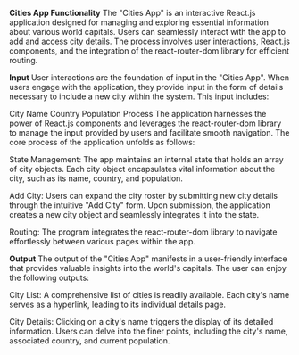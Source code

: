 **Cities App Functionality**
The "Cities App" is an interactive React.js application designed for managing and exploring essential information about various world capitals. Users can seamlessly interact with the app to add and access city details. The process involves user interactions, React.js components, and the integration of the react-router-dom library for efficient routing.

**Input**
User interactions are the foundation of input in the "Cities App". When users engage with the application, they provide input in the form of details necessary to include a new city within the system. This input includes:

City Name
Country
Population
Process
The application harnesses the power of React.js components and leverages the react-router-dom library to manage the input provided by users and facilitate smooth navigation. The core process of the application unfolds as follows:

State Management: The app maintains an internal state that holds an array of city objects. Each city object encapsulates vital information about the city, such as its name, country, and population.

Add City: Users can expand the city roster by submitting new city details through the intuitive "Add City" form. Upon submission, the application creates a new city object and seamlessly integrates it into the state.

Routing: The program integrates the react-router-dom library to navigate effortlessly between various pages within the app.

**Output**
The output of the "Cities App" manifests in a user-friendly interface that provides valuable insights into the world's capitals. The user can enjoy the following outputs:

City List: A comprehensive list of cities is readily available. Each city's name serves as a hyperlink, leading to its individual details page.

City Details: Clicking on a city's name triggers the display of its detailed information. Users can delve into the finer points, including the city's name, associated country, and current population.
